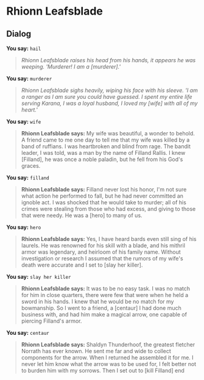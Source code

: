 # Rhionn Leafsblade
## Dialog

**You say:** `hail`



>*Rhionn Leafsblade raises his head from his hands, it appears he was weeping. 'Murderer! I am a [murderer].'*

**You say:** `murderer`



>*Rhionn Leafsblade sighs heavily, wiping his face with his sleeve. 'I am a ranger as I am sure you could have guessed.  I spent my entire life serving Karana, I was a loyal husband, I loved my [wife] with all of my heart.'*

**You say:** `wife`



>**Rhionn Leafsblade says:** My wife was beautiful, a wonder to behold.  A friend came to me one day to tell me that my wife was killed by a band of ruffians.  I was heartbroken and blind from rage.  The bandit leader, I was told, was a man by the name of Filland Rallis.  I knew [Filland], he was once a noble paladin, but he fell from his God's graces.

**You say:** `filland`



>**Rhionn Leafsblade says:** Filland never lost his honor, I'm not sure what action he performed to fall, but he had never committed an ignoble act.  I was shocked that he would take to murder; all of his crimes were stealing from those who had excess, and giving to those that were needy.  He was a [hero] to many of us.

**You say:** `hero`



>**Rhionn Leafsblade says:** Yes, I have heard bards even still sing of his laurels.  He was renowned for his skill with a blade, and his mithril armor was legendary, and heirloom of his family name.  Without investigation or research I assumed that the rumors of my wife's death were accurate and I set to [slay her killer].

**You say:** `slay her killer`



>**Rhionn Leafsblade says:** It was to be no easy task.  I was no match for him in close quarters, there were few that were when he held a sword in his hands.  I knew that he would be no match for my bowmanship.  So I went to a friend, a [centaur] I had done much business with, and had him make a magical arrow, one capable of piercing Filland's armor.

**You say:** `centaur`



>**Rhionn Leafsblade says:** Shaldyn Thunderhoof, the greatest fletcher Norrath has ever known.  He sent me far and wide to collect components for the arrow.  When I returned he assembled it for me.  I never let him know what the arrow was to be used for, I felt better not to burden him with my sorrows.  Then I set out to [kill Filland]
end
